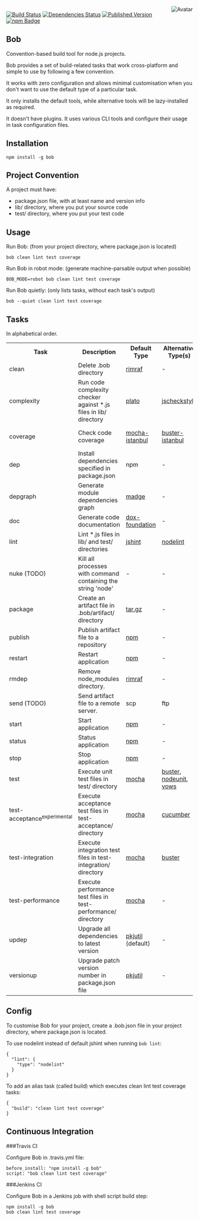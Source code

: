 <img align="right" src="https://raw.github.com/cliffano/bob/master/avatar.jpg" alt="Avatar"/>

[![Build Status](https://secure.travis-ci.org/cliffano/bob.png?branch=master)](http://travis-ci.org/cliffano/bob)
[![Dependencies Status](https://david-dm.org/cliffano/bob.png)](http://david-dm.org/cliffano/bob)
[![Published Version](https://badge.fury.io/js/bob.png)](http://badge.fury.io/js/bob)
<br/>
[![npm Badge](https://nodei.co/npm/bob.png)](http://npmjs.org/package/bob)

Bob
---

Convention-based build tool for node.js projects.

Bob provides a set of build-related tasks that work cross-platform and simple to use by following a few convention.

It works with zero configuration and allows minimal customisation when you don't want to use the default type of a particular task.

It only installs the default tools, while alternative tools will be lazy-installed as required. 

It doesn't have plugins. It uses various CLI tools and configure their usage in task configuration files.

Installation
------------

    npm install -g bob

Project Convention
------------------

A project must have:

* package.json file, with at least name and version info
* lib/ directory, where you put your source code
* test/ directory, where you put your test code

Usage
-----
    
Run Bob: (from your project directory, where package.json is located)

    bob clean lint test coverage

Run Bob in robot mode: (generate machine-parsable output when possible)

    BOB_MODE=robot bob clean lint test coverage

Run Bob quietly: (only lists tasks, without each task's output)

    bob --quiet clean lint test coverage
    
Tasks
-----

In alphabetical order.

<table>
  <tr>
    <th>Task</th>
    <th>Description</th>
    <th>Default Type</th>
    <th>Alternative Type(s)</th>
  </tr>
  <tr>
    <td>clean</td>
    <td>Delete .bob directory</td>
    <td><a href="https://github.com/isaacs/rimraf">rimraf</a></td>
    <td>-</td>
  </tr>
  <tr>
    <td>complexity</td>
    <td>Run code complexity checker against *.js files in lib/ directory</td>
    <td><a href="http://github.com/jsoverson/plato">plato</a></td>
    <td><a href="http://github.com/nomiddlename/jscheckstyle">jscheckstyle</a></td>
  </tr>
  <tr>
    <td>coverage</td>
    <td>Check code coverage</td>
    <td><a href="http://github.com/arikon/mocha-istanbul">mocha-istanbul</a></td>
    <td><a href="http://github.com/kates/buster-istanbul">buster-istanbul</a></td>
    <td>bin, opts, files</td>
  </tr>
  <tr>
    <td>dep</td>
    <td>Install dependencies specified in package.json</td>
    <td>npm</td>
    <td>-</td>
  </tr>
  <tr>
    <td>depgraph</td>
    <td>Generate module dependencies graph</td>
    <td><a href="http://github.com/pahen/node-madge">madge</a></td>
    <td>-</td>
  </tr>
  <tr>
    <td>doc</td>
    <td>Generate code documentation</td>
    <td><a href="http://github.com/punkave/dox-foundation">dox-foundation</a></td>
    <td>-</td>
  </tr>
  <tr>
    <td>lint</td>
    <td>Lint *.js files in lib/ and test/ directories</td>
    <td><a href="http://github.com/jshint/node-jshint">jshint</a></td>
    <td><a href="http://github.com/tav/nodelint">nodelint</a></td>
  </tr>
  <tr>
    <td>nuke (TODO)</td>
    <td>Kill all processes with command containing the string 'node'</td>
    <td>-</td>
    <td>-</td>
  </tr>
  <tr>
    <td>package</td>
    <td>Create an artifact file in .bob/artifact/ directory</td>
    <td><a href="https://github.com/cranic/node-tar.gz">tar.gz</a></td>
    <td>-</td>
  </tr>
  <tr>
    <td>publish</td>
    <td>Publish artifact file to a repository</td>
    <td><a href="http://www.npmjs.org">npm</a></td>
    <td>-</td>
  </tr>
  <tr>
    <td>restart</td>
    <td>Restart application</td>
    <td><a href="http://www.npmjs.org">npm</a></td>
    <td>-</td>
  </tr>
  <tr>
    <td>rmdep</td>
    <td>Remove node_modules directory.</td>
    <td><a href="https://github.com/isaacs/rimraf">rimraf</a></td>
    <td>-</td>
  </tr>
  <tr>
    <td>send (TODO)</td>
    <td>Send artifact file to a remote server.</td>
    <td>scp</td>
    <td>ftp</td>
  </tr>
  <tr>
    <td>start</td>
    <td>Start application</td>
    <td><a href="http://www.npmjs.org">npm</a></td>
    <td>-</td>
  </tr>
  <tr>
    <td>status</td>
    <td>Status application</td>
    <td><a href="http://www.npmjs.org">npm</a></td>
    <td>-</td>
  </tr>
  <tr>
    <td>stop</td>
    <td>Stop application</td>
    <td><a href="http://www.npmjs.org">npm</a></td>
    <td>-</td>
  </tr>
  <tr>
    <td>test</td>
    <td>Execute unit test files in test/ directory</td>
    <td><a href="http://github.com/visionmedia/mocha">mocha</a></td>
    <td><a href="http://github.com/busterjs/buster">buster</a>, <a href="http://github.com/caolan/nodeunit">nodeunit</a>, <a href="http://github.com/cloudhead/vows">vows</a></td>
  </tr>
  <tr>
    <td>test-acceptance<sup>experimental</sup></td>
    <td>Execute acceptance test files in test-acceptance/ directory</td>
    <td><a href="http://github.com/visionmedia/mocha">mocha</a></td>
    <td><a href="http://github.com/cucumber/cucumber-js">cucumber</a></td>
  </tr>
  <tr>
    <td>test-integration</td>
    <td>Execute integration test files in test-integration/ directory</td>
    <td><a href="http://github.com/visionmedia/mocha">mocha</a></td>
    <td><a href="http://github.com/busterjs/buster">buster</a></td>
  </tr>
  <tr>
    <td>test-performance</td>
    <td>Execute performance test files in test-performance/ directory</td>
    <td><a href="http://github.com/visionmedia/mocha">mocha</a></td>
    <td>-</td>
  </tr>
  <tr>
    <td>updep</td>
    <td>Upgrade all dependencies to latest version</td>
    <td><a href="http://github.com/cliffano/pkjutil">pkjutil</a> (default)</td>
    <td>-</td>
  </tr>
  <tr>
    <td>versionup</td>
    <td>Upgrade patch version number in package.json file</td>
    <td><a href="http://github.com/cliffano/pkjutil">pkjutil</a></td>
    <td>-</td>
  </tr>
</table>

Config
------

To customise Bob for your project, create a .bob.json file in your project directory, where package.json is located.

To use nodelint instead of default jshint when running `bob lint`:

    {
      "lint": {
        "type": "nodelint"
      }
    }

To add an alias task (called build) which executes clean lint test coverage tasks:

    {
      "build": "clean lint test coverage"
    }

Continuous Integration
----------------------

###Travis CI

Configure Bob in .travis.yml file:

    before_install: "npm install -g bob"
    script: "bob clean lint test coverage"

###Jenkins CI

Configure Bob in a Jenkins job with shell script build step:

    npm install -g bob
    bob clean lint test coverage
